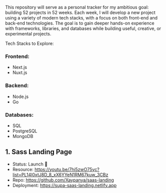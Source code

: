 This repository will serve as a personal tracker for my ambitious goal: building 52 projects in 52 weeks. Each week, I will develop a new project using a variety of modern tech stacks, with a focus on both front-end and back-end technologies. The goal is to gain deeper hands-on experience with frameworks, libraries, and databases while building useful, creative, or experimental projects.

Tech Stacks to Explore:
### Frontend:
 - Next.js
 - Nuxt.js
### Backend:
 - Node.js
 - Go
### Databases:
 - SQL
 - PostgreSQL
 - MongoDB

## 1. Sass Landing Page 
 - Status: Launch 🚀
 - Resource: https://youtu.be/7hi5zwO75yc?list=PL14l0xtJ8D_8_xX6YYeN1RM67kuw_3CBz 
 - Repo: https://github.com/Xaypanya/saas-landing
 - Deployment: https://supa-saas-landing.netlify.app
